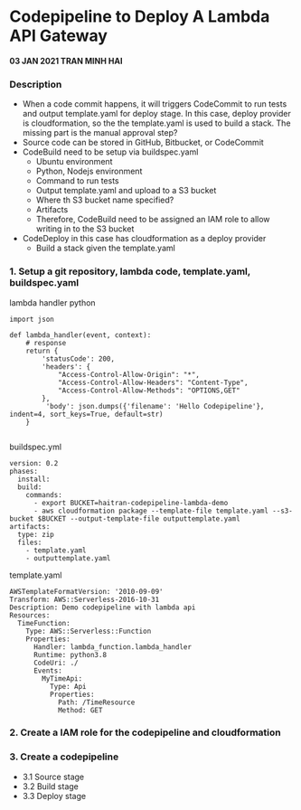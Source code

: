# Codepipeline to Deploy A Lambda API Gateway 
**03 JAN 2021 TRAN MINH HAI**
### Description 
- When a code commit happens, it will triggers CodeCommit to run tests and output template.yaml for deploy stage. In this case, deploy provider is cloudformation, so the the template.yaml is used to build a stack. The missing part is the manual approval step?
- Source code can be stored in GitHub, Bitbucket, or CodeCommit
- CodeBuild need to be setup via buildspec.yaml
  - Ubuntu environment
  - Python, Nodejs environment
  - Command to run tests 
  - Output template.yaml and upload to a S3 bucket
  - Where th S3 bucket name specified? 
  - Artifacts
  - Therefore, CodeBuild need to be assigned an IAM role to allow writing in to the S3 bucket 
- CodeDeploy in this case has cloudformation as a deploy provider
  - Build a stack given the template.yaml 

### 1. Setup a git repository, lambda code, template.yaml, buildspec.yaml
lambda handler python 
```
import json

def lambda_handler(event, context):
    # response 
    return {
        'statusCode': 200,
        'headers': {
            "Access-Control-Allow-Origin": "*",
            "Access-Control-Allow-Headers": "Content-Type",
            "Access-Control-Allow-Methods": "OPTIONS,GET"
        },
         'body': json.dumps({'filename': 'Hello Codepipeline'},  indent=4, sort_keys=True, default=str)
    }


```
buildspec.yml 
```
version: 0.2
phases:
  install:
  build:
    commands:
      - export BUCKET=haitran-codepipeline-lambda-demo
      - aws cloudformation package --template-file template.yaml --s3-bucket $BUCKET --output-template-file outputtemplate.yaml
artifacts:
  type: zip
  files:
    - template.yaml
    - outputtemplate.yaml

```
template.yaml 
```
AWSTemplateFormatVersion: '2010-09-09'
Transform: AWS::Serverless-2016-10-31
Description: Demo codepipeline with lambda api 
Resources:
  TimeFunction:
    Type: AWS::Serverless::Function
    Properties:
      Handler: lambda_function.lambda_handler
      Runtime: python3.8
      CodeUri: ./
      Events:
        MyTimeApi:
          Type: Api
          Properties:
            Path: /TimeResource
            Method: GET

```
### 2. Create a IAM role for the codepipeline and cloudformation 

### 3. Create a codepipeline 
- 3.1 Source stage 
- 3.2 Build stage 
- 3.3 Deploy stage 


